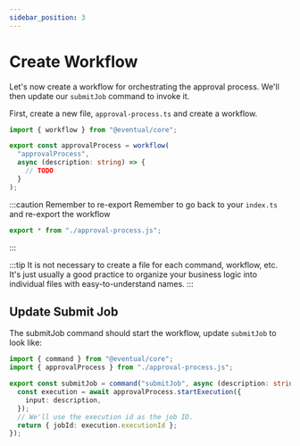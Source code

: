 ```yaml
---
sidebar_position: 3
---
```


# Create Workflow

Let's now create a workflow for orchestrating the approval process. We'll then update our `submitJob` command to invoke it.

First, create a new file, `approval-process.ts` and create a workflow.

```ts
import { workflow } from "@eventual/core";

export const approvalProcess = workflow(
  "approvalProcess",
  async (description: string) => {
    // TODO
  }
);
```

:::caution Remember to re-export
Remember to go back to your `index.ts` and re-export the workflow

```ts
export * from "./approval-process.js";
```

:::

:::tip
It is not necessary to create a file for each command, workflow, etc. It's just usually a good practice to organize your business logic into individual files with easy-to-understand names.
:::

## Update Submit Job

The submitJob command should start the workflow, update `submitJob` to look like:

```ts
import { command } from "@eventual/core";
import { approvalProcess } from "./approval-process.js";

export const submitJob = command("submitJob", async (description: string) => {
  const execution = await approvalProcess.startExecution({
    input: description,
  });
  // We'll use the execution id as the job ID.
  return { jobId: execution.executionId };
});
```
